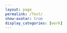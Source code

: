 ```yaml
---
layout: page
permalink: /Test/
show-avatar: true
display_categories: [work]
---
```

<html>
<body>
<script type="text/javascript" src="https://unpkg.com/@babel/polyfill@7.0.0/dist/polyfill.js"></script>
<script type="text/javascript" src="https://unpkg.com/vtk.js"></script>
<script type="text/javascript">  
  //var fullScreenRenderer = vtk.Rendering.Misc.vtkFullScreenRenderWindow.newInstance({
  //  background: [0, 0, 0],
    //rootContainer: document.body,
  //  containerStyle: { width: '1000px', height: "800px" } 
  //});
  //var renderer = fullScreenRenderer.getRenderer();
  var renderWindow = vtk.Rendering.Core.vtkRenderWindow.newInstance();
  var renderer = vtk.Rendering.Core.vtkRenderer.newInstance();
  var actor = vtk.Rendering.Core.vtkActor.newInstance();
  renderer.addActor(actor);
  var mapper = vtk.Rendering.Core.vtkMapper.newInstance(); // this is the right mapper
  actor.setMapper(mapper);  
  var reader = vtk.IO.XML.vtkXMLPolyDataReader.newInstance();
  const url              = '/assets/img/sub-sub-035_hole_filled.vtp'; 
  reader.setUrl(url);
  mapper.setInputConnection(reader.getOutputPort());
  actor.getProperty().setColor(1.0, 1.0, 1.0);
  // Camera settings
  var camera             = vtk.Rendering.Core.vtkCamera.newInstance();
  camera.setPosition(27.519753836746474, 604.1863725248345, -279.2425808488232);
  camera.setViewAngle(30.0);
  camera.zoom(4);
  renderer.setActiveCamera(camera);
  //renderer.resetCamera(); // after adding actor resetCamera() so that resetCamera() can take into consideration the bounds of all actors in the scene.
 // var renderWindow = fullScreenRenderer.getRenderWindow();
  // add axes
  // Use OpenGL as the backend to view all this
  const openGLRenderWindow = vtk.Rendering.OpenGL.vtkRenderWindow.newInstance();
  renderWindow.addView(openGLRenderWindow);
  // Create a div section to put this into
  const container = document.createElement('div');
document.querySelector('body').appendChild(container);
openGLRenderWindow.setContainer(container);
  // Capture size of the container and set it to the renderWindow
const { width, height } = container.getBoundingClientRect();
openGLRenderWindow.setSize(width, height);
  //Setup an interactor to handle mouse events
  //const interactor = vtk.Rendering.Core.vtkRenderWindowInteractor.newInstance();
  const interactor = renderWindow.getInteractor();
  interactor.setView(openGLRenderWindow);
  interactor.initialize();
  interactor.bindEvents(container);
  interactor.setInteractorStyle(vtk.Interaction.Style.vtkInteractorStyleTrackballCamera.newInstance());
  // create orientation widget - add orientation axes
  const axesActor = vtk.Rendering.Core.vtkAxesActor.newInstance();
  const orientationWidget = vtk.Interaction.Widgets.vtkOrientationMarkerWidget.newInstance({
  actor: axesActor,
  interactor: interactor,
  renderer: renderer, 
  });
  orientationWidget.setEnabled(true);
  orientationWidget.setViewportCorner(vtk.Interaction.Widgets.vtkOrientationMarkerWidget.Corners.BOTTOM_RIGHT);
//orientationWidget.setViewportSize(0.15);
//orientationWidget.setMinPixelSize(100);
//orientationWidget.setMaxPixelSize(300);
//renderer.resetCamera();
renderWindow.render();
</script>
</body>
</html>



